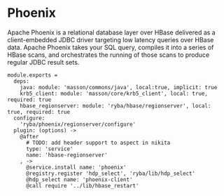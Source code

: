 
# Phoenix

Apache Phoenix is a relational database layer over HBase delivered as a client-embedded
JDBC driver targeting low latency queries over HBase data. Apache Phoenix takes
your SQL query, compiles it into a series of HBase scans, and orchestrates the
running of those scans to produce regular JDBC result sets.

    module.exports =
      deps:
        java: module: 'masson/commons/java', local:true, implicit: true
        krb5_client: module: 'masson/core/krb5_client', local: true, required: true
        hbase_regionserver: module: 'ryba/hbase/regionserver', local: true, required: true
      configure:
        'ryba/phoenix/regionserver/configure'
      plugin: (options) ->
        @after
          # TODO: add header support to aspect in nikita
          type: 'service'
          name: 'hbase-regionserver'
        , ->
          @service.install name: 'phoenix'
          @registry.register 'hdp_select', 'ryba/lib/hdp_select'
          @hdp_select name: 'phoenix-client'
          @call require '../lib/hbase_restart'
